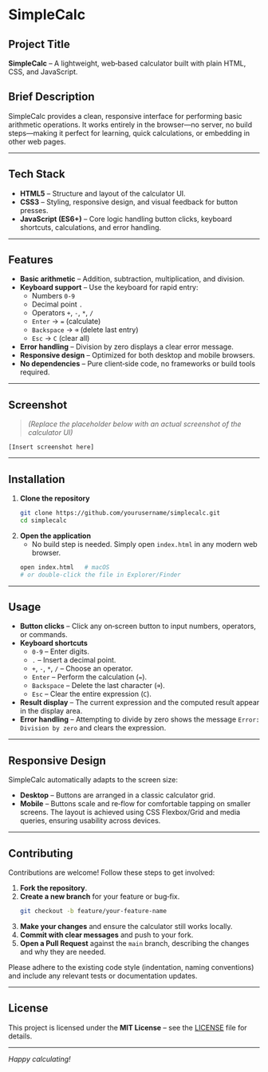 # SimpleCalc

## Project Title
**SimpleCalc** – A lightweight, web‑based calculator built with plain HTML, CSS, and JavaScript.

## Brief Description
SimpleCalc provides a clean, responsive interface for performing basic arithmetic operations. It works entirely in the browser—no server, no build steps—making it perfect for learning, quick calculations, or embedding in other web pages.

---

## Tech Stack
- **HTML5** – Structure and layout of the calculator UI.
- **CSS3** – Styling, responsive design, and visual feedback for button presses.
- **JavaScript (ES6+)** – Core logic handling button clicks, keyboard shortcuts, calculations, and error handling.

---

## Features
- **Basic arithmetic** – Addition, subtraction, multiplication, and division.
- **Keyboard support** – Use the keyboard for rapid entry:
  - Numbers `0‑9`
  - Decimal point `.`
  - Operators `+`, `-`, `*`, `/`
  - `Enter` → `=` (calculate)
  - `Backspace` → `⌫` (delete last entry)
  - `Esc` → `C` (clear all)
- **Error handling** – Division by zero displays a clear error message.
- **Responsive design** – Optimized for both desktop and mobile browsers.
- **No dependencies** – Pure client‑side code, no frameworks or build tools required.

---

## Screenshot
> *(Replace the placeholder below with an actual screenshot of the calculator UI)*

```
[Insert screenshot here]
```

---

## Installation
1. **Clone the repository**
   ```bash
   git clone https://github.com/yourusername/simplecalc.git
   cd simplecalc
   ```
2. **Open the application**
   - No build step is needed. Simply open `index.html` in any modern web browser.
   ```bash
   open index.html   # macOS
   # or double‑click the file in Explorer/Finder
   ```

---

## Usage
- **Button clicks** – Click any on‑screen button to input numbers, operators, or commands.
- **Keyboard shortcuts**
  - `0‑9` – Enter digits.
  - `.` – Insert a decimal point.
  - `+`, `-`, `*`, `/` – Choose an operator.
  - `Enter` – Perform the calculation (`=`).
  - `Backspace` – Delete the last character (`⌫`).
  - `Esc` – Clear the entire expression (`C`).
- **Result display** – The current expression and the computed result appear in the display area.
- **Error handling** – Attempting to divide by zero shows the message `Error: Division by zero` and clears the expression.

---

## Responsive Design
SimpleCalc automatically adapts to the screen size:
- **Desktop** – Buttons are arranged in a classic calculator grid.
- **Mobile** – Buttons scale and re‑flow for comfortable tapping on smaller screens.
The layout is achieved using CSS Flexbox/Grid and media queries, ensuring usability across devices.

---

## Contributing
Contributions are welcome! Follow these steps to get involved:
1. **Fork the repository**.
2. **Create a new branch** for your feature or bug‑fix.
   ```bash
   git checkout -b feature/your-feature-name
   ```
3. **Make your changes** and ensure the calculator still works locally.
4. **Commit with clear messages** and push to your fork.
5. **Open a Pull Request** against the `main` branch, describing the changes and why they are needed.

Please adhere to the existing code style (indentation, naming conventions) and include any relevant tests or documentation updates.

---

## License
This project is licensed under the **MIT License** – see the [LICENSE](LICENSE) file for details.

---

*Happy calculating!*